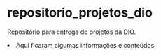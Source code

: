 # repositorio_projetos_dio
Repositório para entrega de projetos da DIO.

<li> Aqui ficaram algumas informações e conteúdos</li>
